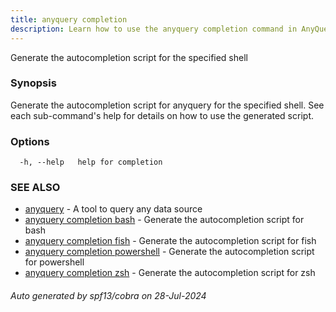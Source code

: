 ```yaml
---
title: anyquery completion
description: Learn how to use the anyquery completion command in AnyQuery.
---
```


Generate the autocompletion script for the specified shell

### Synopsis

Generate the autocompletion script for anyquery for the specified shell.
See each sub-command's help for details on how to use the generated script.


### Options

```
  -h, --help   help for completion
```

### SEE ALSO

* [anyquery](anyquery.md)	 - A tool to query any data source
* [anyquery completion bash](anyquery_completion_bash.md)	 - Generate the autocompletion script for bash
* [anyquery completion fish](anyquery_completion_fish.md)	 - Generate the autocompletion script for fish
* [anyquery completion powershell](anyquery_completion_powershell.md)	 - Generate the autocompletion script for powershell
* [anyquery completion zsh](anyquery_completion_zsh.md)	 - Generate the autocompletion script for zsh

###### Auto generated by spf13/cobra on 28-Jul-2024
